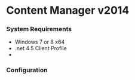 ﻿# Content Manager v2014

### System Requirements

* Windows 7 or 8 x64
* .net 4.5 Client Profile
* 


### Configuration


